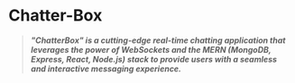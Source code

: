 # Chatter-Box

 > ***"ChatterBox" is a cutting-edge real-time chatting application that leverages the power of WebSockets and the MERN (MongoDB, Express, React, Node.js) stack to provide users with a seamless and interactive messaging experience.***

